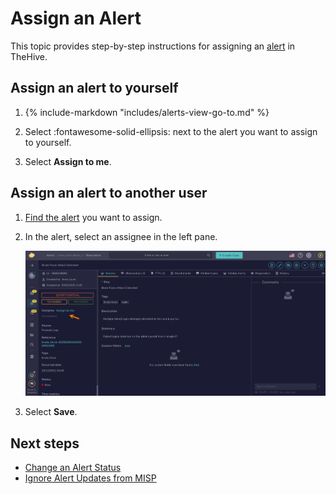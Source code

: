 # Assign an Alert

<!-- md:permission `manageAlert/update` -->

This topic provides step-by-step instructions for assigning an [alert](about-alerts.md) in TheHive.

## Assign an alert to yourself

1. {% include-markdown "includes/alerts-view-go-to.md" %}

2. Select :fontawesome-solid-ellipsis: next to the alert you want to assign to yourself.

3. Select **Assign to me**.

## Assign an alert to another user

1. [Find the alert](./search-for-alerts/find-an-alert.md) you want to assign.

2. In the alert, select an assignee in the left pane.

    ![Assignee alert](../../../images/user-guides/analyst-corner/alerts/alert-assignee.png)

3. Select **Save**.

<h2>Next steps</h2>

* [Change an Alert Status](change-status-alert.md)
* [Ignore Alert Updates from MISP](ignore-alert-updates-misp.md)